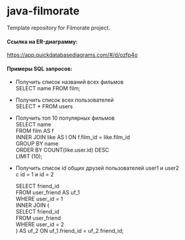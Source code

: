 # java-filmorate
Template repository for Filmorate project.

#### Ссылка на ER-диаграмму:
https://app.quickdatabasediagrams.com/#/d/ozfp4o

#### Примеры SQL запросов:
- Получить список названий всех фильмов  
  SELECT name FROM film;

- Получить список всех пользователей  
  SELECT * FROM users

- Получить топ 10 популярных фильмов  
  SELECT name  
  FROM film AS f  
  INNER JOIN like AS l ON f.film_id = like.film_id  
  GROUP BY name  
  ORDER BY COUNT(like.user.id) DESC  
  LIMIT (10);

- Получить список id общих друзей пользователей user1 и user2  
  с id = 1 и id = 2

  SELECT friend_id  
  FROM user_friend AS uf_1  
  WHERE user_id = 1  
  INNER JOIN (  
  SELECT friend_id  
  FROM user_friend  
  WHERE user_id = 2  
  ) AS uf_2 ON uf_1.friend_id = uf_2.friend_id;  